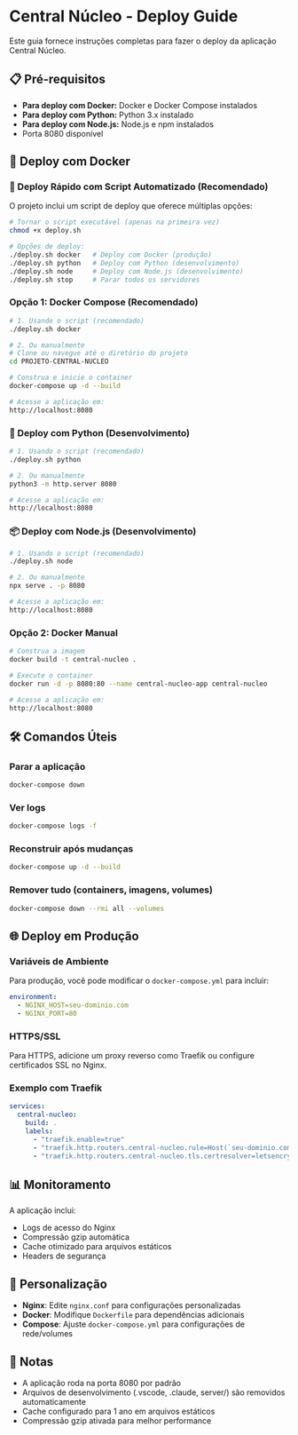 # Central Núcleo - Deploy Guide

Este guia fornece instruções completas para fazer o deploy da aplicação Central Núcleo.

## 📋 Pré-requisitos

- **Para deploy com Docker:** Docker e Docker Compose instalados
- **Para deploy com Python:** Python 3.x instalado
- **Para deploy com Node.js:** Node.js e npm instalados
- Porta 8080 disponível

## 🚀 Deploy com Docker

### 🚀 Deploy Rápido com Script Automatizado (Recomendado)

O projeto inclui um script de deploy que oferece múltiplas opções:

```bash
# Tornar o script executável (apenas na primeira vez)
chmod +x deploy.sh

# Opções de deploy:
./deploy.sh docker   # Deploy com Docker (produção)
./deploy.sh python   # Deploy com Python (desenvolvimento)
./deploy.sh node     # Deploy com Node.js (desenvolvimento)
./deploy.sh stop     # Parar todos os servidores
```

### Opção 1: Docker Compose (Recomendado)

```bash
# 1. Usando o script (recomendado)
./deploy.sh docker

# 2. Ou manualmente
# Clone ou navegue até o diretório do projeto
cd PROJETO-CENTRAL-NUCLEO

# Construa e inicie o container
docker-compose up -d --build

# Acesse a aplicação em:
http://localhost:8080
```

### 🐍 Deploy com Python (Desenvolvimento)

```bash
# 1. Usando o script (recomendado)
./deploy.sh python

# 2. Ou manualmente
python3 -m http.server 8080

# Acesse a aplicação em:
http://localhost:8080
```

### 📦 Deploy com Node.js (Desenvolvimento)

```bash
# 1. Usando o script (recomendado)
./deploy.sh node

# 2. Ou manualmente
npx serve . -p 8080

# Acesse a aplicação em:
http://localhost:8080
```

### Opção 2: Docker Manual

```bash
# Construa a imagem
docker build -t central-nucleo .

# Execute o container
docker run -d -p 8080:80 --name central-nucleo-app central-nucleo

# Acesse a aplicação em:
http://localhost:8080
```

## 🛠️ Comandos Úteis

### Parar a aplicação
```bash
docker-compose down
```

### Ver logs
```bash
docker-compose logs -f
```

### Reconstruir após mudanças
```bash
docker-compose up -d --build
```

### Remover tudo (containers, imagens, volumes)
```bash
docker-compose down --rmi all --volumes
```

## 🌐 Deploy em Produção

### Variáveis de Ambiente

Para produção, você pode modificar o `docker-compose.yml` para incluir:

```yaml
environment:
  - NGINX_HOST=seu-dominio.com
  - NGINX_PORT=80
```

### HTTPS/SSL

Para HTTPS, adicione um proxy reverso como Traefik ou configure certificados SSL no Nginx.

### Exemplo com Traefik

```yaml
services:
  central-nucleo:
    build: .
    labels:
      - "traefik.enable=true"
      - "traefik.http.routers.central-nucleo.rule=Host(`seu-dominio.com`)"
      - "traefik.http.routers.central-nucleo.tls.certresolver=letsencrypt"
```

## 📊 Monitoramento

A aplicação inclui:
- Logs de acesso do Nginx
- Compressão gzip automática
- Cache otimizado para arquivos estáticos
- Headers de segurança

## 🔧 Personalização

- **Nginx**: Edite `nginx.conf` para configurações personalizadas
- **Docker**: Modifique `Dockerfile` para dependências adicionais
- **Compose**: Ajuste `docker-compose.yml` para configurações de rede/volumes

## 📝 Notas

- A aplicação roda na porta 8080 por padrão
- Arquivos de desenvolvimento (.vscode, .claude, server/) são removidos automaticamente
- Cache configurado para 1 ano em arquivos estáticos
- Compressão gzip ativada para melhor performance